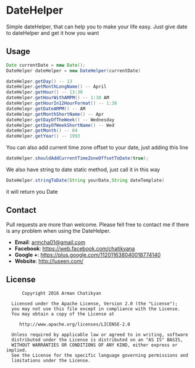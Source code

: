 # DateHelper

Simple dateHelper, that can help you to make your life easy.
Just give date to dateHelper and get it how you want

Usage
--------

```java
Date currentDate = new Date();
DateHelper dateHelper = new DateHelper(currentDate)

dateHelper.getDay() -- 13
dateHelper.getMonthLongName() -- April
dateHelper.getHour() -- 13:30
dateHelper.getHourWithAMPM() -- 1:30 AM
dateHelper.getHourIn12HourFormat() -- 1:30
dateHelepr.getDateAMPM() -- AM
dateHelepr.getMonthShortName() -- Apr
dateHelper.getDayOfTheWeek() -- Wednesday
dateHelper.getDayOfWeekShortName() -- Wed
dateHelper.getMonth() -- 04
dateHelper.getYear() -- 1993
```

You can also add current time zone offset to your date, just adding this line 
```java
dateHelper.shouldAddCurrentTimeZoneOffsetToDate(true);
```

We also have string to date static method, just call it in this way
```java
DateHelper.stringToDate(String yourDate,String dateTemplate)
```
it will return you Date

## Contact 

Pull requests are more than welcome.
Please fell free to contact me if there is any problem when using the DateHelper.

- **Email**: armcha01@gmail.com
- **Facebook**: https://web.facebook.com/chatikyana
- **Google +**: https://plus.google.com/112011638040018774140
- **Website**: http://luseen.com/

License
--------


          Copyright 2016 Arman Chatikyan

      Licensed under the Apache License, Version 2.0 (the "License");
      you may not use this file except in compliance with the License.
      You may obtain a copy of the License at

         http://www.apache.org/licenses/LICENSE-2.0

      Unless required by applicable law or agreed to in writing, software
      distributed under the License is distributed on an "AS IS" BASIS,
      WITHOUT WARRANTIES OR CONDITIONS OF ANY KIND, either express or implied.
      See the License for the specific language governing permissions and
      limitations under the License.
    

